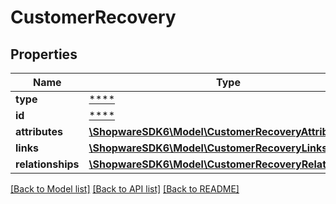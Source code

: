 # CustomerRecovery

## Properties
Name | Type | Description | Notes
------------ | ------------- | ------------- | -------------
**type** | [****](.md) |  | [optional] 
**id** | [****](.md) |  | [optional] 
**attributes** | [**\ShopwareSDK6\Model\CustomerRecoveryAttributes**](CustomerRecoveryAttributes.md) |  | [optional] 
**links** | [**\ShopwareSDK6\Model\CustomerRecoveryLinks**](CustomerRecoveryLinks.md) |  | [optional] 
**relationships** | [**\ShopwareSDK6\Model\CustomerRecoveryRelationships**](CustomerRecoveryRelationships.md) |  | [optional] 

[[Back to Model list]](../../README.md#documentation-for-models) [[Back to API list]](../../README.md#documentation-for-api-endpoints) [[Back to README]](../../README.md)

